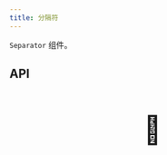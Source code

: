 ```yaml
---
title: 分隔符
---
```


`Separator` 组件。

## API

<div style="padding: 40px 0;font-size: 48px; text-align: center;">🚧</div>
